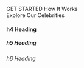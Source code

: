 GET STARTED 
How It Works  
Explore Our Celebrities 
#### h4 Heading 
##### h5 Heading 
###### h6 Heading 
